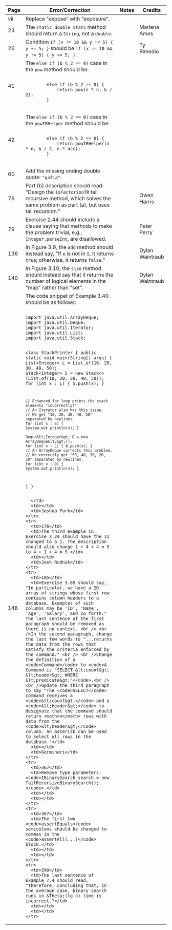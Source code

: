 <table>
  <thead>
    <tr>
      <th>Page</th>
      <th>Error/Correction</th>
      <th>Notes</th>
      <th>Credits</th>
    </tr>
  </thead>
  <tbody>
    <tr>
      <td>vii</td>
      <td>Replace "expose" with "exposure".</td>
      <td></td>
      <td></td>
    </tr>
    <tr>
      <td>23</td>
      <td>The <code>static double stats</code> method should return a <code>String</code>, not a <code>double</code>.</td>
      <td></td>
      <td>Marlena Ames</td>
    </tr>
    <tr>
      <td>26</td>
      <td>Condition <code>if (x != 10 && y != 5) { y += 5; }</code> should be <code>if (x == 10 && y != 5) { y += 5; }</code>.</td>
      <td></td>
      <td>Ty Rimedio</td>
    </tr>
    <tr>
      <td>41</td>
      <td>The <code>else if (b % 2 == 0)</code> case in the <code>pow</code> method should be:
        <pre><code>
        else if (b % 2 == 0) {
            return pow(n * n, b / 2);
        }
        </code></pre>
      </td>
      <td></td>
      <td></td>
    </tr>
    <tr>
      <td>42</td>
      <td>The <code>else if (b % 2 == 0)</code> case in the <code>powTRHelper</code> method should be:
        <pre><code>
        else if (b % 2 == 0) {
            return powTRHelper(n * n, b / 2, n * acc);
        }
        </code></pre>
      </td>
      <td></td>
      <td></td>
    </tr>
    <tr>
      <td>60</td>
      <td>Add the missing ending double quote: <code>"gafia"</code>.</td>
      <td></td>
      <td></td>
    </tr>
    <tr>
      <td>76</td>
      <td>Part (b) description should read: "Design the <code>isFactorionTR</code> tail recursive method, which solves the same problem as part (a), but uses tail recursion."</td>
      <td></td>
      <td>Owen Harris</td>
    </tr>
    <tr>
      <td>79</td>
      <td>Exercise 2.44 should include a clause saying that methods to make the problem trivial, e.g., <code>Integer.parseInt</code>, are disallowed.</td>
      <td></td>
      <td>Peter Perry</td>
    </tr>
    <tr>
      <td>136</td>
      <td>In Figure 3.9, the <code>add</code> method should instead say, "If <code>e</code> is not in <code>S</code>, it returns <code>true</code>; otherwise, it returns <code>false</code>."</td>
      <td></td>
      <td>Dylan Waintraub</td>
    </tr>
    <tr>
      <td>140</td>
      <td>In Figure 3.10, the <code>size</code> method should instead say that it returns the number of logical elements in the "map" rather than "set".</td>
      <td></td>
      <td>Dylan Waintraub</td>
    </tr>
    <tr>
      <td>148</td>
      <td>The code snippet of Example 3.40 should be as follows:
      <pre>
        <code>
import java.util.ArrayDeque;
import java.util.Deque;
import java.util.Iterator;
import java.util.List;
import java.util.Stack;
          
class StackPrinter {
  public static void main(String[] args) {
    List&lt;Integer&gt; L = List.of(10, 20, 30, 40, 50);
    Stack&lt;Integer&gt; S = new Stack&lt;&gt;(List.of(10, 20, 30, 40, 50));
    for (int x : L) { S.push(x); }
    
    // Enhanced for loop prints the stack elements "incorrectly!"
    // An Iterator also has this issue.
    // We get "10, 20, 30, 40, 50" separated by newlines.
    for (int x : S) { System.out.println(x); }
    
    Deque&lt;Integer&gt; D = new ArrayDeque&lt;&gt;();
    for (int x : L) { D.push(x); }
    // An ArrayDeque corrects this problem.
    // We correctly get "50, 40, 30, 20, 10" separated by newlines.
    for (int x : D) { System.out.println(x); }
  }
}
        </code>
      </pre>
      
      </td>
      <td></td>
      <td>Joshua Park</td>
    </tr>
    <tr>
      <td>176</td>
      <td>The third example in Exercise 3.24 should have the 11 changed to a 1. The description should also change 1 + 4 + 4 = 9 to 4 + 1 + 4 = 9.</td>
      <td></td>
      <td>Josh Rudnik</td>
    </tr>
    <tr>
      <td>185</td>
      <td>Exercise 3.65 should say, "In particular, we have a 2D array of strings whose first row contains column headers to a database. Examples of such columns may be 'ID', 'Name', 'Age', 'Salary', and so forth." The last sentence of the first paragraph should be removed as there is no context. <br /> <br />In the second paragraph, change the last few words to "...returns the data from the rows that satisfy the criteria enforced by the command." <br /> <br />Change the definition of a <code>Command</code> to <code>A Command is "SELECT &lt;count&gt; &lt;header&gt; WHERE &lt;predicate&gt;"</code>.<br /> <br />Update the third paragraph to say "The <code>SELECT</code> command receives a <code>&lt;count&gt;</code> and a <code>&lt;header&gt;</code> to designate that the command should return <math>n</math> rows with data from the <code>&lt;header&gt;</code> column. An asterisk can be used to select all rows in the database."</td>
      <td></td>
      <td>Germinari</td>
    </tr>
    <tr>
      <td>367</td>
      <td>Remove type parameters: <code>IBinarySearch search = new TailRecursiveBinarySearch();</code>.</td>
      <td></td>
      <td></td>
    </tr>
    <tr>
      <td>367</td>
      <td>The first two <code>assertEquals</code> semicolons should be changed to commas in the <code>assertAll(...)</code> block.</td>
      <td></td>
      <td></td>
    </tr>
    <tr>
      <td>390</td>
      <td>The last sentence of Example 7.4 should read, "Therefore, concluding that, in the average case, binary search runs in &Theta;(lg n) time is incorrect."</td>
      <td></td>
      <td></td>
    </tr>
  </tbody>
</table>
